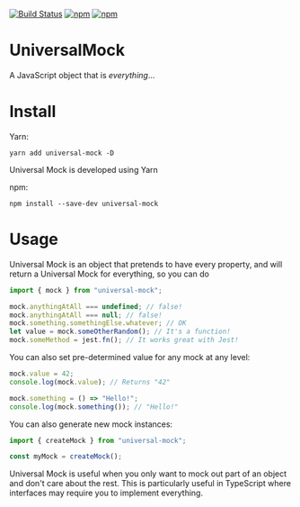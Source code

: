 [![Build Status](https://img.shields.io/travis/MeltingMosaic/UniversalMock/master.svg)](https://travis-ci.org/MeltingMosaic/UniversalMock)
[![npm](https://img.shields.io/npm/v/universal-mock.svg)](https://www.npmjs.com/package/universal-mock)
[![npm](https://img.shields.io/npm/dt/universal-mock.svg)](https://www.npmjs.com/package/universal-mock)

# UniversalMock

A JavaScript object that is _everything_...

# Install

Yarn:

```
yarn add universal-mock -D
```

Universal Mock is developed using Yarn

npm:

```
npm install --save-dev universal-mock
```

# Usage

Universal Mock is an object that pretends to have every property, and will return a Universal Mock for everything, so you can do

```typescript
import { mock } from "universal-mock";

mock.anythingAtAll === undefined; // false!
mock.anythingAtAll === null; // false!
mock.something.somethingElse.whatever; // OK
let value = mock.someOtherRandom(); // It's a function!
mock.someMethod = jest.fn(); // It works great with Jest!
```

You can also set pre-determined value for any mock at any level:

```typescript
mock.value = 42;
console.log(mock.value); // Returns "42"

mock.something = () => "Hello!";
console.log(mock.something()); // "Hello!"
```

You can also generate new mock instances:

```typescript
import { createMock } from "universal-mock";

const myMock = createMock();
```

Universal Mock is useful when you only want to mock out part of an object and don't care about the rest. This is particularly useful in TypeScript where interfaces may require
you to implement everything.
